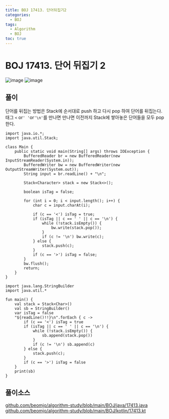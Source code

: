```yaml
---
title: BOJ 17413. 단어뒤집기2
categories:
  - BOJ
tags:
  - Algorithm
  - BOJ
toc: true
---
```


# BOJ 17413. 단어 뒤집기 2
![image](https://user-images.githubusercontent.com/39984656/134812224-e189983e-5a20-4766-a018-227e0c30d71b.png)
![image](https://user-images.githubusercontent.com/39984656/134812240-6d43f5dd-f321-4178-968f-38542879a2ed.png)

## **풀이**
단어를 뒤집는 방법은 Stack에 순서대로 push 하고 다시 pop 하여 단어를 뒤집는다.  
태그 `<` or`' '`or`'\n'`를 만나면 만나면 이전까지 Stack에 쌓아놓은 단어들을 모두 pop 한다.  

```
import java.io.*;
import java.util.Stack;

class Main {
    public static void main(String[] args) throws IOException {
        BufferedReader br = new BufferedReader(new InputStreamReader(System.in));
        BufferedWriter bw = new BufferedWriter(new OutputStreamWriter(System.out));
        String input = br.readLine() + "\n";

        Stack<Character> stack = new Stack<>();

        boolean isTag = false;

        for (int i = 0; i < input.length(); i++) {
            char c = input.charAt(i);

            if (c == '<') isTag = true;
            if (isTag || c == ' ' || c == '\n') {
                while (!stack.isEmpty()) {
                    bw.write(stack.pop());
                }
                if (c != '\n') bw.write(c);
            } else {
                stack.push(c);
            }
            if (c == '>') isTag = false;
        }
        bw.flush();
        return;
    }
}
```

```
import java.lang.StringBuilder
import java.util.*

fun main() {
    val stack = Stack<Char>()
    val sb = StringBuilder()
    var isTag = false
    "${readLine()!!}\n".forEach { c ->
        if (c == '<') isTag = true
        if (isTag || c == ' ' || c == '\n') {
            while (!stack.isEmpty()) {
                sb.append(stack.pop())
            }
            if (c != '\n') sb.append(c)
        } else {
            stack.push(c);
        }
        if (c == '>') isTag = false
    }
    print(sb)
}
```

## 풀이소스
[github.com/beomjo/algorithm-study/blob/main/BOJ/java/17413.java](https://github.com/beomjo/algorithm-study/blob/main/BOJ/java/17413.java)
[github.com/beomjo/algorithm-study/blob/main/BOJ/kotlin/17413.kt](https://github.com/beomjo/algorithm-study/blob/main/BOJ/kotlin/17413.kt)